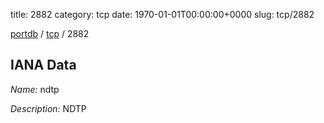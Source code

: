 title: 2882
category: tcp
date: 1970-01-01T00:00:00+0000
slug: tcp/2882

[portdb](/) / [tcp](/category/tcp.html) / 2882


## IANA Data

_Name:_ ndtp

_Description:_ NDTP

